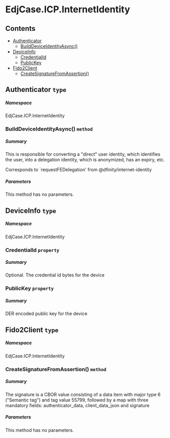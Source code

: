 <a name='assembly'></a>
# EdjCase.ICP.InternetIdentity

## Contents

- [Authenticator](#T-EdjCase-ICP-InternetIdentity-Authenticator 'EdjCase.ICP.InternetIdentity.Authenticator')
  - [BuildDeviceIdentityAsync()](#M-EdjCase-ICP-InternetIdentity-Authenticator-BuildDeviceIdentityAsync-System-Collections-Generic-IList{EdjCase-ICP-InternetIdentity-DeviceInfo},EdjCase-ICP-Agent-Identities-IIdentity- 'EdjCase.ICP.InternetIdentity.Authenticator.BuildDeviceIdentityAsync(System.Collections.Generic.IList{EdjCase.ICP.InternetIdentity.DeviceInfo},EdjCase.ICP.Agent.Identities.IIdentity)')
- [DeviceInfo](#T-EdjCase-ICP-InternetIdentity-DeviceInfo 'EdjCase.ICP.InternetIdentity.DeviceInfo')
  - [CredentialId](#P-EdjCase-ICP-InternetIdentity-DeviceInfo-CredentialId 'EdjCase.ICP.InternetIdentity.DeviceInfo.CredentialId')
  - [PublicKey](#P-EdjCase-ICP-InternetIdentity-DeviceInfo-PublicKey 'EdjCase.ICP.InternetIdentity.DeviceInfo.PublicKey')
- [Fido2Client](#T-EdjCase-ICP-InternetIdentity-Fido2Client 'EdjCase.ICP.InternetIdentity.Fido2Client')
  - [CreateSignatureFromAssertion()](#M-EdjCase-ICP-InternetIdentity-Fido2Client-CreateSignatureFromAssertion-Fido2Net-FidoAssertionStatement,System-String- 'EdjCase.ICP.InternetIdentity.Fido2Client.CreateSignatureFromAssertion(Fido2Net.FidoAssertionStatement,System.String)')

<a name='T-EdjCase-ICP-InternetIdentity-Authenticator'></a>
## Authenticator `type`

##### Namespace

EdjCase.ICP.InternetIdentity

<a name='M-EdjCase-ICP-InternetIdentity-Authenticator-BuildDeviceIdentityAsync-System-Collections-Generic-IList{EdjCase-ICP-InternetIdentity-DeviceInfo},EdjCase-ICP-Agent-Identities-IIdentity-'></a>
### BuildDeviceIdentityAsync() `method`

##### Summary

This is responsible for converting a "direct" user identity, which identifies the user,
into a delegation identity, which is anonymized, has an expiry, etc.

Corresponds to \`requestFEDelegation' from @dfinity/internet-identity

##### Parameters

This method has no parameters.

<a name='T-EdjCase-ICP-InternetIdentity-DeviceInfo'></a>
## DeviceInfo `type`

##### Namespace

EdjCase.ICP.InternetIdentity

<a name='P-EdjCase-ICP-InternetIdentity-DeviceInfo-CredentialId'></a>
### CredentialId `property`

##### Summary

Optional. The credential id bytes for the device

<a name='P-EdjCase-ICP-InternetIdentity-DeviceInfo-PublicKey'></a>
### PublicKey `property`

##### Summary

DER encoded public key for the device

<a name='T-EdjCase-ICP-InternetIdentity-Fido2Client'></a>
## Fido2Client `type`

##### Namespace

EdjCase.ICP.InternetIdentity

<a name='M-EdjCase-ICP-InternetIdentity-Fido2Client-CreateSignatureFromAssertion-Fido2Net-FidoAssertionStatement,System-String-'></a>
### CreateSignatureFromAssertion() `method`

##### Summary

The signature is a CBOR value consisting of a data item with major type 6 ("Semantic tag")
and tag value 55799, followed by a map with three mandatory fields:
authenticator_data, client_data_json and signature

##### Parameters

This method has no parameters.
